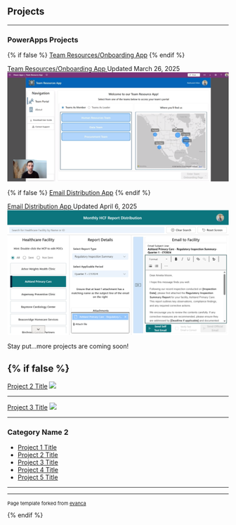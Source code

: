 ## Projects


---

### PowerApps Projects
{% if false %}
[Team Resources/Onboarding App](/pages/TeamResourcesApp) 
{% endif %}
<div class="project-row">
  <a href="/pages/TeamResourcesApp" class="project-link">
    Team Resources/Onboarding App
  </a>
  <span class="project-date">
    Updated March 26, 2025
  </span>
</div>

 <a href="/pages/TeamResourcesApp">
 <img src="images/screenshots/ThumbnailResourceApp.png?raw=true"/>
</a>

{% if false %}
[Email Distribution App](/pages/EmailDistributionApp) 
{% endif %}
<div class="project-row">
  <a href="/pages/EmailDistributionApp" class="project-link">
    Email Distribution App
  </a>
  <span class="project-date">
    Updated April 6, 2025
  </span>
</div>

<style>
  #emailAppImage {
    max-width: 100%;
    height: auto;
    transition: opacity 1s ease-in-out;
    opacity: 1;
  }

  .fade-out {
    opacity: 0;
  }
</style>

<a href="/pages/EmailDistributionApp">
  <img id="emailAppImage" src="/images/screenshots/EmailApp1.png" />
</a>

<script>
  const images = [
    "/images/screenshots/EmailApp1.png",
    "/images/screenshots/EmailApp2.png"
  ];
  let index = 0;
  const imageElement = document.getElementById("emailAppImage");

  setInterval(() => {
    // Fade out
    imageElement.classList.add("fade-out");

    setTimeout(() => {
      // Change image source once faded out
      index = (index + 1) % images.length;
      imageElement.src = images[index];

      // Fade back in
      imageElement.classList.remove("fade-out");
    }, 1000); // Match this with CSS transition duration
  }, 5000);
</script>

Stay put...more projects are coming soon!

{% if false %}
---
[Project 2 Title](/pdf/sample_presentation.pdf)
<img src="images/dummy_thumbnail.jpg?raw=true"/>


---
[Project 3 Title](http://example.com/)
<img src="images/dummy_thumbnail.jpg?raw=true"/>

---

### Category Name 2

- [Project 1 Title](http://example.com/)
- [Project 2 Title](http://example.com/)
- [Project 3 Title](http://example.com/)
- [Project 4 Title](http://example.com/)
- [Project 5 Title](http://example.com/)

---




---
<p style="font-size:11px">Page template forked from <a href="https://github.com/evanca/quick-portfolio">evanca</a></p>
{% endif %}
<!-- Remove above link if you don't want to attibute -->
